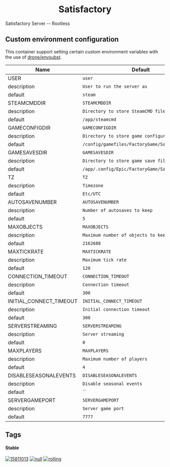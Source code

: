 <!---
NOTE: AUTO-GENERATED FILE
to edit this file, instead edit its template at: ./github/scripts/templates/container/README.md.j2
-->
<div align="center">

# Satisfactory

</div>

Satisfactory Server -- Rootless

## Custom environment configuration

This container support setting certain custom environment variables with the use of [drone/envsubst](https://github.com/drone/envsubst).

| Name                    | Default                                         |
|-------------------------|-------------------------------------------------|
| USER                    | `user`                                          |
| description             | `User to run the server as`                     |
| default                 | `steam`                                         |
| STEAMCMDDIR             | `STEAMCMDDIR`                                   |
| description             | `Directory to store SteamCMD files`             |
| default                 | `/app/steamcmd`                                 |
| GAMECONFIGDIR           | `GAMECONFIGDIR`                                 |
| description             | `Directory to store game configuration files`   |
| default                 | `/config/gamefiles/FactoryGame/Saved`           |
| GAMESAVESDIR            | `GAMESAVESDIR`                                  |
| description             | `Directory to store game save files`            |
| default                 | `/app/.config/Epic/FactoryGame/Saved/SaveGames` |
| TZ                      | `TZ`                                            |
| description             | `Timezone`                                      |
| default                 | `Etc/UTC`                                       |
| AUTOSAVENUMBER          | `AUTOSAVENUMBER`                                |
| description             | `Number of autosaves to keep`                   |
| default                 | `5`                                             |
| MAXOBJECTS              | `MAXOBJECTS`                                    |
| description             | `Maximum number of objects to keep in memory`   |
| default                 | `2162688`                                       |
| MAXTICKRATE             | `MAXTICKRATE`                                   |
| description             | `Maximum tick rate`                             |
| default                 | `120`                                           |
| CONNECTION_TIMEOUT      | `CONNECTION_TIMEOUT`                            |
| description             | `Connection timeout`                            |
| default                 | `300`                                           |
| INITIAL_CONNECT_TIMEOUT | `INITIAL_CONNECT_TIMEOUT`                       |
| description             | `Initial connection timeout`                    |
| default                 | `300`                                           |
| SERVERSTREAMING         | `SERVERSTREAMING`                               |
| description             | `Server streaming`                              |
| default                 | `0`                                             |
| MAXPLAYERS              | `MAXPLAYERS`                                    |
| description             | `Maximum number of players`                     |
| default                 | `4`                                             |
| DISABLESEASONALEVENTS   | `DISABLESEASONALEVENTS`                         |
| description             | `Disable seasonal events`                       |
| default                 | ``                                              |
| SERVERGAMEPORT          | `SERVERGAMEPORT`                                |
| description             | `Server game port`                              |
| default                 | `7777`                                          |

## Tags

#### Stable



[![15811013](https://img.shields.io/badge/15811013-blue?style=flat-square)](https://github.com/shamubernetes/containers/pkgs/container/satisfactory/280108056?tag=15811013)
 [![null](https://img.shields.io/badge/null-blue?style=flat-square)](https://github.com/shamubernetes/containers/pkgs/container/satisfactory/280801901?tag=null)
 [![rolling](https://img.shields.io/badge/rolling-green?style=flat-square)](https://github.com/shamubernetes/containers/pkgs/container/satisfactory/280801901?tag=rolling)
